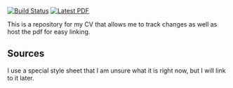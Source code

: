 [![Build Status](https://travis-ci.org/benjaminrose/CV.svg?branch=master)](https://travis-ci.org/benjaminrose/CV) [![Latest PDF](https://img.shields.io/badge/PDF-latest-orange.svg)](https://github.com/benjaminrose/CV/blob/master-pdf/Rose_CV.pdf) 

This is a repository for my CV that allows me to track changes as well as host the pdf for easy linking. 

## Sources
I use a special style sheet that I am unsure what it is right now, but I will link to it later. 

